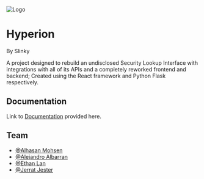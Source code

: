 
![Logo](https://res.cloudinary.com/dnalq36cn/image/upload/v1737567747/SLInky_1-0-1_HalfSize_wjjqqz.png)


# Hyperion
  By Slinky

A project designed to rebuild an undisclosed Security Lookup Interface with integrations with all of its APIs and a completely reworked frontend and backend; Created using the React framework and Python Flask respectively.


## Documentation

Link to [Documentation](https://linktodocumentation) provided here.


## Team

- [@Alhasan Mohsen](https://www.github.com/iamfaulty)
- [@Alejandro Albarran](https://www.github.com/AAlejandro8)
- [@Ethan Lan](https://www.github.com/EthanL135)
- [@Jerrat Jester](https://www.github.com/JerratJester)

